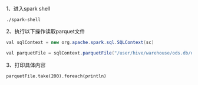 1、进入spark shell

`./spark-shell`



2、执行以下操作读取parquet文件

```java
val sqlContext = new org.apache.spark.sql.SQLContext(sc)

val parquetFile = sqlContext.parquetFile("/user/hive/warehouse/ods.db/ods_mall_lite_pc_v3/brand=tgdc/city=beijing/site=ydg/dt=2020-04-21/process_date=2020-04-22/part-00001-8013515e-4871-4f32-93bd-1d46af59d590.c000.snappy.parquet")
```

3、打印具体内容

`parquetFile.take(200).foreach(println)`


